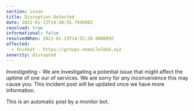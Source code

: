 ```yaml
---
section: issue
title: Disruption Detected
date: 2022-01-13T14:50:55.794600Z
resolved: true
informational: false
resolvedWhen: 2022-01-13T14:52:10.880699Z
affected:
  - Snikket - https://groups.esmailelbob.xyz
severity: disrupted
---
```

*Investigating* - We are investigating a potential issue that might affect the uptime of one our of services. We are sorry for any inconvenience this may cause you. This incident post will be updated once we have more information.

This is an automatic post by a monitor bot.
        